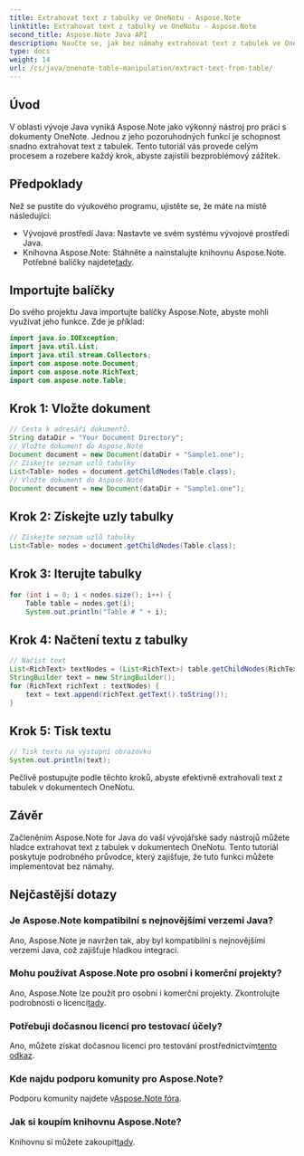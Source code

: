 ```yaml
---
title: Extrahovat text z tabulky ve OneNotu - Aspose.Note
linktitle: Extrahovat text z tabulky ve OneNotu - Aspose.Note
second_title: Aspose.Note Java API
description: Naučte se, jak bez námahy extrahovat text z tabulek ve OneNotu pomocí Aspose.Note pro Java. Postupujte podle našeho podrobného průvodce pro bezproblémovou integraci.
type: docs
weight: 14
url: /cs/java/onenote-table-manipulation/extract-text-from-table/
---
```

## Úvod
V oblasti vývoje Java vyniká Aspose.Note jako výkonný nástroj pro práci s dokumenty OneNote. Jednou z jeho pozoruhodných funkcí je schopnost snadno extrahovat text z tabulek. Tento tutoriál vás provede celým procesem a rozebere každý krok, abyste zajistili bezproblémový zážitek.
## Předpoklady
Než se pustíte do výukového programu, ujistěte se, že máte na místě následující:
- Vývojové prostředí Java: Nastavte ve svém systému vývojové prostředí Java.
-  Knihovna Aspose.Note: Stáhněte a nainstalujte knihovnu Aspose.Note. Potřebné balíčky najdete[tady](https://releases.aspose.com/note/java/).
## Importujte balíčky
Do svého projektu Java importujte balíčky Aspose.Note, abyste mohli využívat jeho funkce. Zde je příklad:
```java
import java.io.IOException;
import java.util.List;
import java.util.stream.Collectors;
import com.aspose.note.Document;
import com.aspose.note.RichText;
import com.aspose.note.Table;
```
## Krok 1: Vložte dokument
```java
// Cesta k adresáři dokumentů.
String dataDir = "Your Document Directory";
// Vložte dokument do Aspose.Note
Document document = new Document(dataDir + "Sample1.one");
// Získejte seznam uzlů tabulky
List<Table> nodes = document.getChildNodes(Table.class);
// Vložte dokument do Aspose.Note
Document document = new Document(dataDir + "Sample1.one");
```
## Krok 2: Získejte uzly tabulky
```java
// Získejte seznam uzlů tabulky
List<Table> nodes = document.getChildNodes(Table.class);
```
## Krok 3: Iterujte tabulky
```java
for (int i = 0; i < nodes.size(); i++) {
    Table table = nodes.get(i);
    System.out.println("Table # " + i);
```
## Krok 4: Načtení textu z tabulky
```java
// Načíst text
List<RichText> textNodes = (List<RichText>) table.getChildNodes(RichText.class);
StringBuilder text = new StringBuilder();
for (RichText richText : textNodes) {
    text = text.append(richText.getText().toString());
}
```
## Krok 5: Tisk textu
```java
// Tisk textu na výstupní obrazovku
System.out.println(text);
```
Pečlivě postupujte podle těchto kroků, abyste efektivně extrahovali text z tabulek v dokumentech OneNotu.
## Závěr
Začleněním Aspose.Note for Java do vaší vývojářské sady nástrojů můžete hladce extrahovat text z tabulek v dokumentech OneNotu. Tento tutoriál poskytuje podrobného průvodce, který zajišťuje, že tuto funkci můžete implementovat bez námahy.
## Nejčastější dotazy
### Je Aspose.Note kompatibilní s nejnovějšími verzemi Java?
Ano, Aspose.Note je navržen tak, aby byl kompatibilní s nejnovějšími verzemi Java, což zajišťuje hladkou integraci.
### Mohu používat Aspose.Note pro osobní i komerční projekty?
 Ano, Aspose.Note lze použít pro osobní i komerční projekty. Zkontrolujte podrobnosti o licenci[tady](https://purchase.aspose.com/buy).
### Potřebuji dočasnou licenci pro testovací účely?
 Ano, můžete získat dočasnou licenci pro testování prostřednictvím[tento odkaz](https://purchase.aspose.com/temporary-license/).
### Kde najdu podporu komunity pro Aspose.Note?
 Podporu komunity najdete v[Aspose.Note fóra](https://forum.aspose.com/c/note/28).
### Jak si koupím knihovnu Aspose.Note?
 Knihovnu si můžete zakoupit[tady](https://purchase.aspose.com/buy).